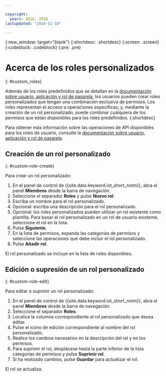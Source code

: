```yaml
---

copyright:
  years: 2016, 2018
lastupdated: "2016-11-10"

---
```


{:new_window: target="blank"}
{:shortdesc: .shortdesc}
{:screen: .screen}
{:codeblock: .codeblock}
{:pre: .pre}

# Acerca de los roles personalizados
{: #custom_roles}

Además de los roles predefinidos que se detallan en la [documentación sobre usuario, aplicación y rol de pasarela](roles_index.html), los usuarios pueden crear roles personalizados que tengan una combinación exclusiva de permisos. Los roles representan el acceso a operaciones específicas, y, mediante la creación de un rol personalizado, puede combinar cualquiera de los permisos que están disponibles para los roles predefinidos.
{:shortdesc}

Para obtener más información sobre las operaciones de API disponibles para los roles de usuario, consulte la [documentación sobre usuario, aplicación y rol de pasarela](roles_index.html).

## Creación de un rol personalizado
{: #custom-role-create}

Para crear un rol personalizado:

1. En el panel de control de {{site.data.keyword.iot_short_notm}}, abra el panel **Miembros** desde la barra de navegación.
2. Seleccione el separador **Roles** y pulse **Nuevo rol**.
3. Escriba un nombre para el rol personalizado.
4. Opcional: escriba una descripción para el rol personalizado.
5. Opcional: los roles personalizados pueden utilizar un rol existente como plantilla. Para basar el rol personalizado en un rol de usuario existente, seleccione el rol en la lista.
6. Pulse **Siguiente**.
7. En la lista de permisos, expanda las categorías de permisos y seleccione las operaciones que debe incluir el rol personalizado.
8. Pulse **Añadir rol**.

El rol personalizado se incluye en la lista de roles disponibles.

## Edición o supresión de un rol personalizado
{: #custom-role-edit}

Para editar o suprimir un rol personalizado:

1. En el panel de control de {{site.data.keyword.iot_short_notm}}, abra el panel **Miembros** desde la barra de navegación.
2. Seleccione el separador **Roles**.
3. Localice la columna correspondiente al rol personalizado que desea editar.
3. Pulse el icono de edición correspondiente al nombre del rol personalizado.
4. Realice los cambios necesarios en la descripción del rol y en los permisos.
5. Para suprimir el rol, desplácese hasta la parte inferior de la lista categorías de permisos y pulse **Suprimir rol**.
5. Si ha realizado cambios, pulse **Guardar** para actualizar el rol.

El rol se actualiza.
